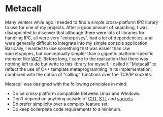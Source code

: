 # Metacall #

Many winters while ago I needed to find a simple cross-platform IPC library to use for one of my projects. After a good
amount of searching, I was disappointed to discover that although there were lots of libraries for handling IPC, all
were very "enterprisey", had a lot of dependencies, and were generally difficult to integrate into my simple console
application.  Basically, I wanted to use something that was easier than raw sockets/pipes, but conceptually simpler than
a gigantic platform-specific monster like [WCF](http://en.wikipedia.org/wiki/Windows_Communication_Foundation). Before
long, I came to the realization that there was nothing left to do but write to this library for myself. I called it
"Metacall" to reflect the use of C++ template metaprogramming in its implementation, combined with the notion of
"calling" functions over the TCP/IP sockets.

Metacall was designed with the following principles in mind:

*   Do be cross-platform compatible between Linux and Windows.
*   Don't depend on anything outside of
    [CRT](http://en.wikipedia.org/wiki/Runtime_library),
    [STL](http://en.wikipedia.org/wiki/Standard_Template_Library) and
    [sockets](http://en.wikipedia.org/wiki/Network_socket).
*   Do prefer simplicity over a complex feature set.
*   Do keep boilerplate code requirements to a minimum.
